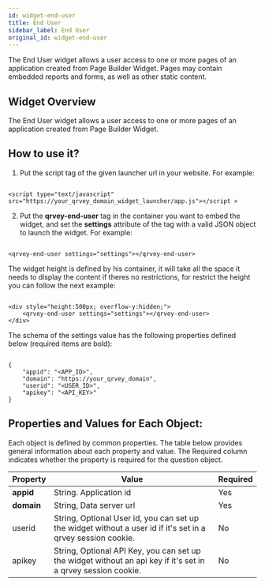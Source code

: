 ```yaml
---
id: widget-end-user
title: End User
sidebar_label: End User
original_id: widget-end-user
---
```

<div style={{textAlign: "justify"}}>

The End User widget allows a user access to one or more pages of an application created from Page Builder Widget. Pages may contain embedded reports and forms, as well as other static content.

## Widget Overview

The End User widget allows a user access to one or more pages of an application created from Page Builder Widget.

## How to use it?

1.  Put the script tag of the given launcher url in your website. For example:

```

<script type="text/javascript" src="https://your_qrvey_domain_widget_launcher/app.js"></script >

```

2.  Put the **qrvey-end-user** tag in the container you want to embed the widget, and set the **settings** attribute of the tag with a valid JSON object to launch the widget. For example:

```

<qrvey-end-user settings="settings"></qrvey-end-user>

```

The widget height is defined by his container, it will take all the space it needs to display the content if theres no restrictions, for restrict the height you can follow the next example:

```

<div style="height:500px; overflow-y:hidden;">
    <qrvey-end-user settings="settings"></qrvey-end-user>
</div>

```

The schema of the settings value has the following properties defined below (required items are bold):

```

{
    "appid": "<APP_ID>",
    "domain": "https://your_qrvey_domain",
    "userid": "<USER_ID>",
    "apikey": "<API_KEY>"		
}

```

## Properties and Values for Each Object:

Each object is defined by common properties. The table below provides general information about each property and value. The Required column indicates whether the property is required for the question object.

| **Property** | **Value**                                                                                                     | **Required** |
| ------------ | ------------------------------------------------------------------------------------------------------------- | ------------ |
| **appid**    | String. Application id                                                                                        | Yes          |
| **domain**   | String, Data server url                                                                                       | Yes          |
| userid       | String, Optional User id, you can set up the widget without a user id if it's set in a qrvey session cookie.  | No           |
| apikey       | String, Optional API Key, you can set up the widget without an api key if it's set in a qrvey session cookie. | No           |
</div>